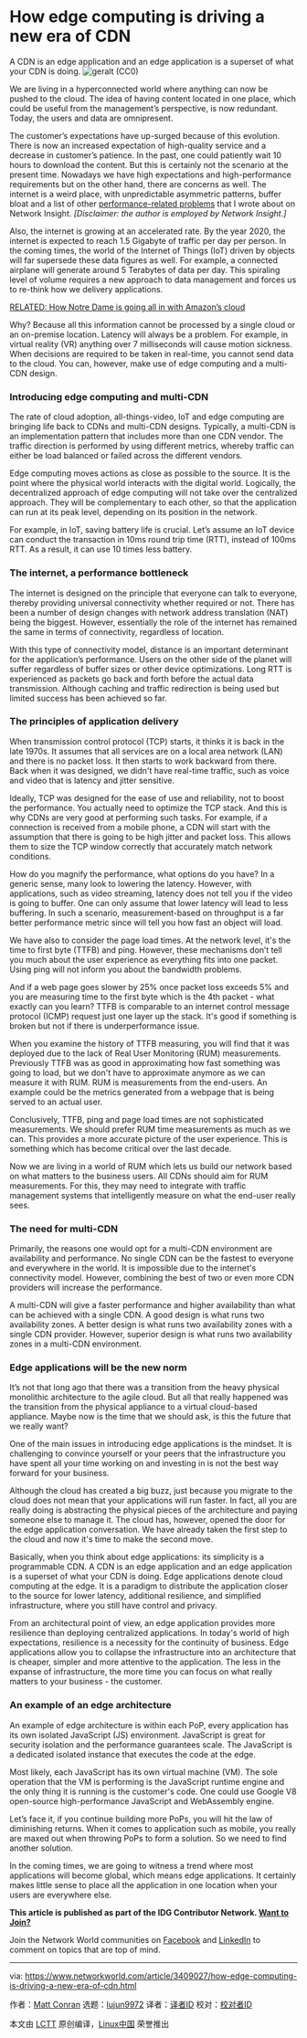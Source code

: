 [#]: collector: (lujun9972)
[#]: translator: ( )
[#]: reviewer: ( )
[#]: publisher: ( )
[#]: url: ( )
[#]: subject: (How edge computing is driving a new era of CDN)
[#]: via: (https://www.networkworld.com/article/3409027/how-edge-computing-is-driving-a-new-era-of-cdn.html)
[#]: author: (Matt Conran https://www.networkworld.com/author/Matt-Conran/)

How edge computing is driving a new era of CDN
======
A CDN is an edge application and an edge application is a superset of what your CDN is doing.
![geralt \(CC0\)][1]

We are living in a hyperconnected world where anything can now be pushed to the cloud. The idea of having content located in one place, which could be useful from the management’s perspective, is now redundant. Today, the users and data are omnipresent.

The customer’s expectations have up-surged because of this evolution. There is now an increased expectation of high-quality service and a decrease in customer’s patience. In the past, one could patiently wait 10 hours to download the content. But this is certainly not the scenario at the present time. Nowadays we have high expectations and high-performance requirements but on the other hand, there are concerns as well. The internet is a weird place, with unpredictable asymmetric patterns, buffer bloat and a list of other [performance-related problems][2] that I wrote about on Network Insight. _[Disclaimer: the author is employed by Network Insight.]_

Also, the internet is growing at an accelerated rate. By the year 2020, the internet is expected to reach 1.5 Gigabyte of traffic per day per person. In the coming times, the world of the Internet of Things (IoT) driven by objects will far supersede these data figures as well. For example, a connected airplane will generate around 5 Terabytes of data per day. This spiraling level of volume requires a new approach to data management and forces us to re-think how we delivery applications.

[RELATED: How Notre Dame is going all in with Amazon’s cloud][3]

Why? Because all this information cannot be processed by a single cloud or an on-premise location. Latency will always be a problem. For example, in virtual reality (VR) anything over 7 milliseconds will cause motion sickness. When decisions are required to be taken in real-time, you cannot send data to the cloud. You can, however, make use of edge computing and a multi-CDN design.

### Introducing edge computing and multi-CDN

The rate of cloud adoption, all-things-video, IoT and edge computing are bringing life back to CDNs and multi-CDN designs. Typically, a multi-CDN is an implementation pattern that includes more than one CDN vendor. The traffic direction is performed by using different metrics, whereby traffic can either be load balanced or failed across the different vendors.

Edge computing moves actions as close as possible to the source. It is the point where the physical world interacts with the digital world. Logically, the decentralized approach of edge computing will not take over the centralized approach. They will be complementary to each other, so that the application can run at its peak level, depending on its position in the network.

For example, in IoT, saving battery life is crucial. Let’s assume an IoT device can conduct the transaction in 10ms round trip time (RTT), instead of 100ms RTT. As a result, it can use 10 times less battery.

### The internet, a performance bottleneck

The internet is designed on the principle that everyone can talk to everyone, thereby providing universal connectivity whether required or not. There has been a number of design changes with network address translation (NAT) being the biggest. However, essentially the role of the internet has remained the same in terms of connectivity, regardless of location.

With this type of connectivity model, distance is an important determinant for the application’s performance. Users on the other side of the planet will suffer regardless of buffer sizes or other device optimizations. Long RTT is experienced as packets go back and forth before the actual data transmission. Although caching and traffic redirection is being used but limited success has been achieved so far.

### The principles of application delivery

When transmission control protocol (TCP) starts, it thinks it is back in the late 1970s. It assumes that all services are on a local area network (LAN) and there is no packet loss. It then starts to work backward from there. Back when it was designed, we didn't have real-time traffic, such as voice and video that is latency and jitter sensitive.

Ideally, TCP was designed for the ease of use and reliability, not to boost the performance. You actually need to optimize the TCP stack. And this is why CDNs are very good at performing such tasks. For example, if a connection is received from a mobile phone, a CDN will start with the assumption that there is going to be high jitter and packet loss. This allows them to size the TCP window correctly that accurately match network conditions.

How do you magnify the performance, what options do you have? In a generic sense, many look to lowering the latency. However, with applications, such as video streaming, latency does not tell you if the video is going to buffer. One can only assume that lower latency will lead to less buffering. In such a scenario, measurement-based on throughput is a far better performance metric since will tell you how fast an object will load.

We have also to consider the page load times. At the network level, it's the time to first byte (TTFB) and ping. However, these mechanisms don’t tell you much about the user experience as everything fits into one packet. Using ping will not inform you about the bandwidth problems.

And if a web page goes slower by 25% once packet loss exceeds 5% and you are measuring time to the first byte which is the 4th packet - what exactly can you learn? TTFB is comparable to an internet control message protocol (ICMP) request just one layer up the stack. It's good if something is broken but not if there is underperformance issue.

When you examine the history of TTFB measuring, you will find that it was deployed due to the lack of Real User Monitoring (RUM) measurements. Previously TTFB was as good in approximating how fast something was going to load, but we don't have to approximate anymore as we can measure it with RUM. RUM is measurements from the end-users. An example could be the metrics generated from a webpage that is being served to an actual user.

Conclusively, TTFB, ping and page load times are not sophisticated measurements. We should prefer RUM time measurements as much as we can. This provides a more accurate picture of the user experience. This is something which has become critical over the last decade.

Now we are living in a world of RUM which lets us build our network based on what matters to the business users. All CDNs should aim for RUM measurements. For this, they may need to integrate with traffic management systems that intelligently measure on what the end-user really sees.

### The need for multi-CDN

Primarily, the reasons one would opt for a multi-CDN environment are availability and performance. No single CDN can be the fastest to everyone and everywhere in the world. It is impossible due to the internet's connectivity model. However, combining the best of two or even more CDN providers will increase the performance.

A multi-CDN will give a faster performance and higher availability than what can be achieved with a single CDN. A good design is what runs two availability zones. A better design is what runs two availability zones with a single CDN provider. However, superior design is what runs two availability zones in a multi-CDN environment.

### Edge applications will be the new norm

It’s not that long ago that there was a transition from the heavy physical monolithic architecture to the agile cloud. But all that really happened was the transition from the physical appliance to a virtual cloud-based appliance. Maybe now is the time that we should ask, is this the future that we really want?

One of the main issues in introducing edge applications is the mindset. It is challenging to convince yourself or your peers that the infrastructure you have spent all your time working on and investing in is not the best way forward for your business. 

Although the cloud has created a big buzz, just because you migrate to the cloud does not mean that your applications will run faster. In fact, all you are really doing is abstracting the physical pieces of the architecture and paying someone else to manage it. The cloud has, however, opened the door for the edge application conversation. We have already taken the first step to the cloud and now it's time to make the second move.

Basically, when you think about edge applications: its simplicity is a programmable CDN. A CDN is an edge application and an edge application is a superset of what your CDN is doing. Edge applications denote cloud computing at the edge. It is a paradigm to distribute the application closer to the source for lower latency, additional resilience, and simplified infrastructure, where you still have control and privacy.

From an architectural point of view, an edge application provides more resilience than deploying centralized applications. In today's world of high expectations, resilience is a necessity for the continuity of business. Edge applications allow you to collapse the infrastructure into an architecture that is cheaper, simpler and more attentive to the application. The less in the expanse of infrastructure, the more time you can focus on what really matters to your business - the customer.

### An example of an edge architecture

An example of edge architecture is within each PoP, every application has its own isolated JavaScript (JS) environment. JavaScript is great for security isolation and the performance guarantees scale. The JavaScript is a dedicated isolated instance that executes the code at the edge.

Most likely, each JavaScript has its own virtual machine (VM). The sole operation that the VM is performing is the JavaScript runtime engine and the only thing it is running is the customer's code. One could use Google V8 open-source high-performance JavaScript and WebAssembly engine.

Let’s face it, if you continue building more PoPs, you will hit the law of diminishing returns. When it comes to application such as mobile, you really are maxed out when throwing PoPs to form a solution. So we need to find another solution.

In the coming times, we are going to witness a trend where most applications will become global, which means edge applications. It certainly makes little sense to place all the application in one location when your users are everywhere else.

**This article is published as part of the IDG Contributor Network. [Want to Join?][4]**

Join the Network World communities on [Facebook][5] and [LinkedIn][6] to comment on topics that are top of mind.

--------------------------------------------------------------------------------

via: https://www.networkworld.com/article/3409027/how-edge-computing-is-driving-a-new-era-of-cdn.html

作者：[Matt Conran][a]
选题：[lujun9972][b]
译者：[译者ID](https://github.com/译者ID)
校对：[校对者ID](https://github.com/校对者ID)

本文由 [LCTT](https://github.com/LCTT/TranslateProject) 原创编译，[Linux中国](https://linux.cn/) 荣誉推出

[a]: https://www.networkworld.com/author/Matt-Conran/
[b]: https://github.com/lujun9972
[1]: https://images.techhive.com/images/article/2017/02/network-traffic-100707086-large.jpg
[2]: https://network-insight.net/2016/12/buffers-packet-drops/
[3]: https://www.networkworld.com/article/3014599/cloud-computing/how-notre-dame-is-going-all-in-with-amazon-s-cloud.html#tk.nww-fsb
[4]: https://www.networkworld.com/contributor-network/signup.html
[5]: https://www.facebook.com/NetworkWorld/
[6]: https://www.linkedin.com/company/network-world
